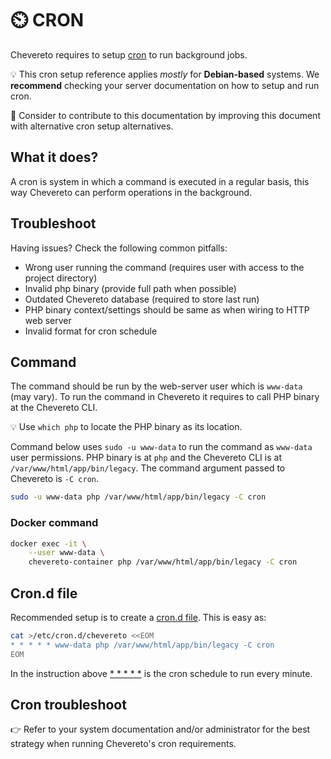 # ⏲️ CRON

Chevereto requires to setup [cron](https://en.wikipedia.org/wiki/Cron) to run background jobs.

💡 This cron setup reference applies *mostly* for **Debian-based** systems. We **recommend** checking your server documentation on how to setup and run cron.

👏 Consider to contribute to this documentation by improving this document with alternative cron setup alternatives.

## What it does?

A cron is system in which a command is executed in a regular basis, this way Chevereto can perform operations in the background.

## Troubleshoot

Having issues? Check the following common pitfalls:

* Wrong user running the command (requires user with access to the project directory)
* Invalid php binary (provide full path when possible)
* Outdated Chevereto database (required to store last run)
* PHP binary context/settings should be same as when wiring to HTTP web server
* Invalid format for cron schedule

## Command

The command should be run by the web-server user which is `www-data` (may vary). To run the command in Chevereto it requires to call PHP binary at the Chevereto CLI.

💡 Use `which php` to locate the PHP binary as its location.

Command below uses `sudo -u www-data` to run the command as `www-data` user permissions. PHP binary is at `php` and the Chevereto CLI is at `/var/www/html/app/bin/legacy`. The command argument passed to Chevereto is `-C cron`.

```sh
sudo -u www-data php /var/www/html/app/bin/legacy -C cron
```

### Docker command

```sh
docker exec -it \
    --user www-data \
    chevereto-container php /var/www/html/app/bin/legacy -C cron
```

## Cron.d file

Recommended setup is to create a [cron.d file](https://manpages.debian.org/stretch/cron/cron.8). This is easy as:

```sh
cat >/etc/cron.d/chevereto <<EOM
* * * * * www-data php /var/www/html/app/bin/legacy -C cron
EOM
```

In the instruction above [* * * * *](https://crontab.guru/#*_*_*_*_*) is the cron schedule to run every minute.

## Cron troubleshoot

👉 Refer to your system documentation and/or administrator for the best strategy when running Chevereto's cron requirements.
